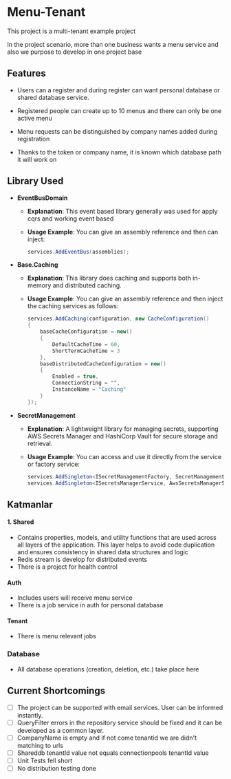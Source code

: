 # Menu-Tenant

This project is a multi-tenant example project

In the project scenario, more than one business wants a menu service and also we purpose to develop in one project base

## Features

- Users can a register and during register can want personal database or shared database service.

- Registered people can create up to 10 menus and there can only be one active menu

- Menu requests can be distinguished by company names added during registration

- Thanks to the token or company name, it is known which database path it will work on

## Library Used

- **EventBusDomain**

  - **Explanation**: This event based library generally was used for apply cqrs and working event based

  - **Usage Example**: You can give an assembly reference and then can inject:
    ```csharp
    services.AddEventBus(assemblies);
    ```

- **Base.Caching**

  - **Explanation**: This library does caching and supports both in-memory and distributed caching.

  - **Usage Example**: You can give an assembly reference and then inject the caching services as follows:
    ```csharp
    services.AddCaching(configuration, new CacheConfiguration()
    {
        baseCacheConfiguration = new()
        {
            DefaultCacheTime = 60,
            ShortTermCacheTime = 3
        },
        baseDistributedCacheConfiguration = new()
        {
            Enabled = true,
            ConnectionString = "",
            InstanceName = "Caching"
        }
    });
    ```

- **SecretManagement**

  - **Explanation**: A lightweight library for managing secrets, supporting AWS Secrets Manager and HashiCorp Vault for secure storage and retrieval.

  - **Usage Example**: You can access and use it directly from the service or factory service:
    ```csharp
    services.AddSingleton<ISecretManagementFactory, SecretManagementFactory>()
    services.AddSingleton<ISecretsManagerService, AwsSecretsManagerService>();
    ```

## Katmanlar

#### 1. **Shared**

- Contains properties, models, and utility functions that are used across all layers of the application. This layer helps to avoid code duplication and ensures consistency in shared data structures and logic
- Redis stream is develop for distributed events
- There is a project for health control

#### Auth

- Includes users will receive menu service
- There is a job service in auth for personal database

#### Tenant

- There is menu relevant jobs

### Database

- All database operations (creation, deletion, etc.) take place here

## Current Shortcomings

- [ ] The project can be supported with email services. User can be informed instantly.
- [ ] QueryFilter errors in the repository service should be fixed and it can be developed as a common layer.
- [ ] CompanyName is empty and if not come tenantid we are didn't matching to urls
- [ ] Shareddb tenantId value not equals connectionpools tenantId value
- [ ] Unit Tests fell short
- [ ] No distribution testing done
